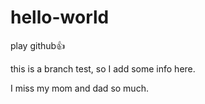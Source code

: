 # hello-world
play github:+1:

this is a branch test, so I add some info here.

I miss my mom and dad so much.
